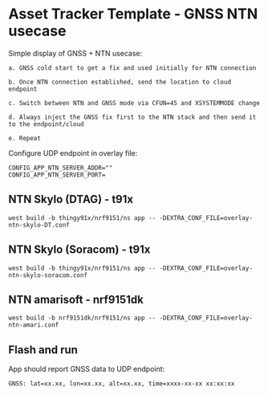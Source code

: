 # Asset Tracker Template - GNSS NTN usecase

Simple display of GNSS + NTN usecase:

    a. GNSS cold start to get a fix and used initially for NTN connection

    b. Once NTN connection established, send the location to cloud endpoint

    c. Switch between NTN and GNSS mode via CFUN=45 and XSYSTEMMODE change

    d. Always inject the GNSS fix first to the NTN stack and then send it to the endpoint/cloud

    e. Repeat

Configure UDP endpoint in overlay file:
```shell
CONFIG_APP_NTN_SERVER_ADDR=""
CONFIG_APP_NTN_SERVER_PORT=
```

## NTN Skylo (DTAG) - t91x

```shell
west build -b thingy91x/nrf9151/ns app -- -DEXTRA_CONF_FILE=overlay-ntn-skylo-DT.conf
```

## NTN Skylo (Soracom) - t91x

```shell
west build -b thingy91x/nrf9151/ns app -- -DEXTRA_CONF_FILE=overlay-ntn-skylo-soracom.conf
```

## NTN amarisoft - nrf9151dk

```shell
west build -b nrf9151dk/nrf9151/ns app -- -DEXTRA_CONF_FILE=overlay-ntn-amari.conf
```

## Flash and run

App should report GNSS data to UDP endpoint:
```shell
GNSS: lat=xx.xx, lon=xx.xx, alt=xx.xx, time=xxxx-xx-xx xx:xx:xx
```
